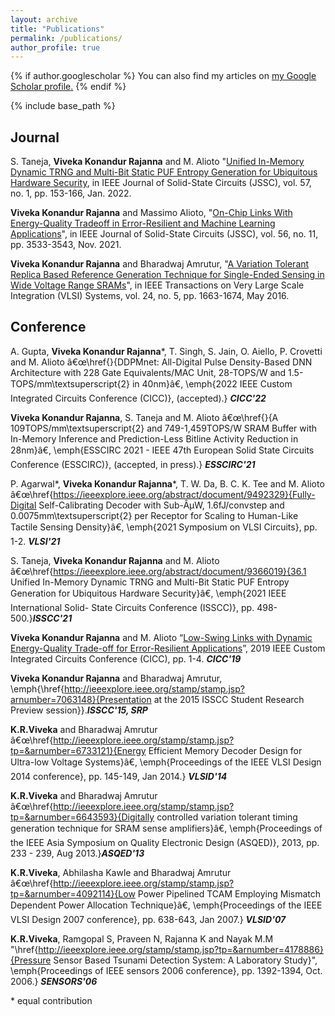 ```yaml
---
layout: archive
title: "Publications"
permalink: /publications/
author_profile: true
---
```


{% if author.googlescholar %}
  You can also find my articles on <u><a href="{{author.googlescholar}}">my Google Scholar profile</a>.</u>
{% endif %}

{% include base_path %}

Journal
----------

S. Taneja, **Viveka Konandur Rajanna** and M. Alioto "[Unified In-Memory Dynamic TRNG and Multi-Bit Static PUF Entropy Generation for Ubiquitous Hardware Security](https://ieeexplore.ieee.org/document/9664399), in IEEE Journal of Solid-State Circuits (JSSC), vol. 57, no. 1, pp. 153-166, Jan. 2022.

**Viveka Konandur Rajanna** and Massimo Alioto, "[On-Chip Links With Energy-Quality Tradeoff in Error-Resilient and Machine Learning Applications](https://ieeexplore.ieee.org/abstract/document/9492044)", in IEEE Journal of Solid-State Circuits (JSSC),  vol. 56, no. 11, pp. 3533-3543, Nov. 2021.

**Viveka Konandur Rajanna** and Bharadwaj Amrutur, "[A Variation Tolerant Replica Based Reference Generation Technique for Single-Ended Sensing in Wide Voltage Range SRAMs](https://ieeexplore.ieee.org/abstract/document/7272135)", in IEEE Transactions on Very Large Scale Integration (VLSI) Systems, vol. 24, no. 5, pp. 1663-1674, May 2016.

Conference
-----------

A. Gupta, **Viveka Konandur Rajanna***, T. Singh, S. Jain, O. Aiello, P. Crovetti and M. Alioto â€œ\href{}{DDPMnet: All-Digital Pulse Density-Based DNN Architecture with 228 Gate Equivalents/MAC Unit, 28-TOPS/W and 1.5-TOPS/mm\textsuperscript{2} in 40nm}â€, \emph{2022 IEEE Custom Integrated Circuits Conference (CICC)}, (accepted).} ***CICC'22***

**Viveka Konandur Rajanna**, S. Taneja and M. Alioto â€œ\href{}{A 109TOPS/mm\textsuperscript{2} and 749-1,459TOPS/W SRAM Buffer with In-Memory Inference and Prediction-Less Bitline Activity Reduction in 28nm}â€, \emph{ESSCIRC 2021 - IEEE 47th European Solid State Circuits Conference (ESSCIRC)}, (accepted, in press).} ***ESSCIRC'21***

P. Agarwal*, **Viveka Konandur Rajanna***, T. W. Da, B. C. K. Tee and M. Alioto â€œ\href{https://ieeexplore.ieee.org/abstract/document/9492329}{Fully-Digital Self-Calibrating Decoder with Sub-ÂµW, 1.6fJ/convstep and 0.0075mm\textsuperscript{2} per Receptor for Scaling to Human-Like Tactile Sensing Density}â€, \emph{2021 Symposium on VLSI Circuits}, pp. 1-2. ***VLSI'21***

S. Taneja, **Viveka Konandur Rajanna** and M. Alioto â€œ\href{https://ieeexplore.ieee.org/abstract/document/9366019}{36.1 Unified In-Memory Dynamic TRNG and Multi-Bit Static PUF Entropy Generation for Ubiquitous Hardware Security}â€, \emph{2021 IEEE International Solid- State Circuits Conference (ISSCC)}, pp. 498-500.}***ISSCC'21***

**Viveka Konandur Rajanna** and M. Alioto “[Low-Swing Links with Dynamic Energy-Quality Trade-off for Error-Resilient Applications](https://ieeexplore.ieee.org/abstract/document/8780323)”, 2019 IEEE Custom Integrated Circuits Conference (CICC), pp. 1-4. ***CICC'19***

**Viveka Konandur Rajanna** and Bharadwaj Amrutur, \emph{\href{http://ieeexplore.ieee.org/stamp/stamp.jsp?arnumber=7063148}{Presentation at the 2015 ISSCC Student Research Preview session}}.***ISSCC'15, SRP***

**K.R.Viveka** and Bharadwaj Amrutur â€œ\href{http://ieeexplore.ieee.org/stamp/stamp.jsp?tp=&arnumber=6733121}{Energy Efficient Memory Decoder Design for Ultra-low Voltage Systems}â€, \emph{Proceedings of the IEEE VLSI Design 2014 conference}, pp. 145-149, Jan 2014.} ***VLSID'14***

**K.R.Viveka** and Bharadwaj Amrutur â€œ\href{http://ieeexplore.ieee.org/stamp/stamp.jsp?tp=&arnumber=6643593}{Digitally controlled variation tolerant timing generation technique for SRAM sense amplifiers}â€, \emph{Proceedings of the IEEE Asia Symposium on Quality Electronic Design (ASQED)}, 2013, pp. 233 - 239, Aug 2013.}***ASQED'13***

**K.R.Viveka**, Abhilasha Kawle and Bharadwaj Amrutur â€œ\href{http://ieeexplore.ieee.org/stamp/stamp.jsp?tp=&arnumber=4092114}{Low Power Pipelined TCAM Employing Mismatch Dependent Power Allocation Technique}â€, \emph{Proceedings of the IEEE VLSI Design 2007 conference}, pp. 638-643, Jan 2007.} ***VLSID'07***

**K.R.Viveka**, Ramgopal S, Praveen N, Rajanna K and Nayak M.M "\href{http://ieeexplore.ieee.org/stamp/stamp.jsp?tp=&arnumber=4178886}{Pressure Sensor Based Tsunami Detection System: A Laboratory Study}", \emph{Proceedings of IEEE sensors 2006 conference}, pp. 1392-1394, Oct. 2006.} ***SENSORS'06***

\* equal contribution




